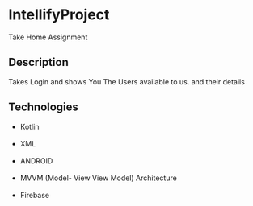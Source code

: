 # IntellifyProject

Take Home Assignment

## Description

Takes Login and shows You The Users available to us. and their details

## Technologies
 
 - Kotlin<br><br>
 - XML  <br><br>
 - ANDROID <br><br> 
 - MVVM (Model- View View Model) Architecture<br><BR>
 - Firebase<br><br>
